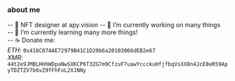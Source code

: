 ### about me
  
  
-- 🎨 NFT designer at apy.vision
-- 🔭 I’m currently working on many things   
-- 🌱 I’m currently learning many more things!  
-- :coffee: Donate me:  
*ETH*: ` 0x418C07AAE72979B41C1D20b6a20103066dEB2e67 `  
*XMR*:  `44t2e9JMBLHHhWDpaNwSXKCP6T3ZG7m9CfzuF7uawYccckuHfjfbqVsXX8n4JcE8eR59ApyTDZTZV7b6vZ9fFhFoL2XJNNy`
